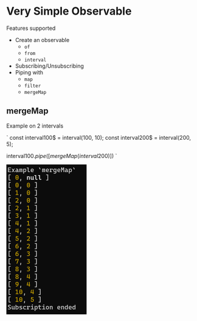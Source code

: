 # Very Simple Observable

Features supported

- Create an observable
    - `of`
    - `from`
    - `interval`
- Subscribing/Unsubscribing
- Piping with
    - `map`
    - `filter`
    - `mergeMap`


## mergeMap

Example on 2 intervals

`
const interval100$ = interval(100, 10);
const interval200$ = interval(200, 5);

interval100$.pipe([mergeMap(interval200$)])
`

![mergeMap](./assets/merge-map.png)
